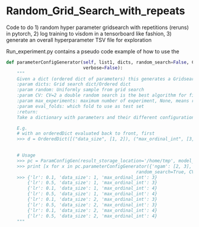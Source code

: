 # Random_Grid_Search_with_repeats
Code to do 1) random hyper parameter gridsearch with repetitions (reruns) in pytorch, 2) log training to visdom in a tensorboard like fashion, 3) generate an overall hyperparameter TSV file for exploration

Run_experiment.py contains a pseudo code example of how to use the
```Python
def parameterConfigGenerator(self, list1, dicts, random_search=False, CV=1, max_experiments=None, test_folds=[-1],
                             verbose=False):
    """
    Given a dict (ordered dict of parameters) this generates a Gridsearch/ Random Sample Grid Search
    :param dicts: Grid search dict/Ordered dict
    :param random: Uniformly sample from grid search
    :param CV: CV=2 a double random search is the best algorithm for finding an optimal model
    :param max_experiments: maximum number of experiment, None, means run all but in random order
    :param eval_folds: which fold to use as test set
    :return:
    Take a dictionary with parameters and their different configurations. Then make to cross product of all configurations.

    E.g.
    # with an orderedDict evaluated back to front, first
    >>> d = OrderedDict([("data_size", [1, 2]), ("max_ordinal_int", [3, 4]), ("lr", [.1, 0.5])])
    

    # Usage
    >>> pc = ParamConfigGen(result_storage_location='/home/tmp', model_family='none')
    >>> print [x for x in pc.parameterConfigGenerator({'ngam': [2, 3], 'dropout': [0.1, 0.2], 'lr': [0.01, 0.02, 0.03]}, \
                                                 random_search=True, CV=2, max_experiments=5)]
    >>> {'lr': 0.1, 'data_size': 1, 'max_ordinal_int': 3}
        {'lr': 0.5, 'data_size': 1, 'max_ordinal_int': 3}
        {'lr': 0.1, 'data_size': 1, 'max_ordinal_int': 4}
        {'lr': 0.5, 'data_size': 1, 'max_ordinal_int': 4}
        {'lr': 0.1, 'data_size': 2, 'max_ordinal_int': 3}
        {'lr': 0.5, 'data_size': 2, 'max_ordinal_int': 3}
        {'lr': 0.1, 'data_size': 2, 'max_ordinal_int': 4}
        {'lr': 0.5, 'data_size': 2, 'max_ordinal_int': 4}
    """
   ```
